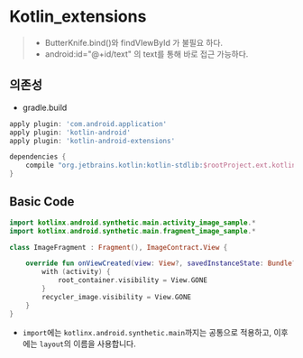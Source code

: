 # Kotlin_extensions

> * ButterKnife.bind()와 findVIewById 가 불필요 하다.
> * android:id="@+id/text" 의 text를 통해 바로 접근 가능하다.

## 의존성

* gradle.build

```groovy
apply plugin: 'com.android.application'
apply plugin: 'kotlin-android'
apply plugin: 'kotlin-android-extensions'

dependencies {
    compile "org.jetbrains.kotlin:kotlin-stdlib:$rootProject.ext.kotlin_version"
}
```



## Basic Code

```kotlin
import kotlinx.android.synthetic.main.activity_image_sample.*
import kotlinx.android.synthetic.main.fragment_image_sample.*

class ImageFragment : Fragment(), ImageContract.View {

    override fun onViewCreated(view: View?, savedInstanceState: Bundle?) {
        with (activity) {
            root_container.visibility = View.GONE
        }
        recycler_image.visibility = View.GONE
    }
}
```

* `import`에는 `kotlinx.android.synthetic.main`까지는 공통으로 적용하고, 이후에는 `layout`의 이름을 사용합니다.